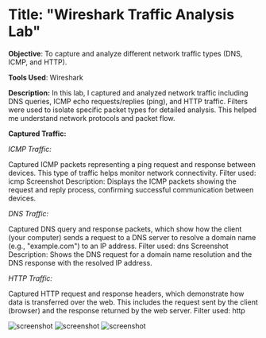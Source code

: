 # Title: "Wireshark Traffic Analysis Lab"

**Objective**: To capture and analyze different network traffic types (DNS, ICMP, and HTTP).

**Tools Used**: Wireshark

**Description:**
In this lab, I captured and analyzed network traffic including DNS queries, ICMP echo requests/replies (ping), and HTTP traffic. Filters were used to isolate specific packet types for detailed analysis. This helped me understand network protocols and packet flow.

**Captured Traffic:**

*ICMP Traffic:*

Captured ICMP packets representing a ping request and response between devices. This type of traffic helps monitor network connectivity.
Filter used: icmp
Screenshot Description: Displays the ICMP packets showing the request and reply process, confirming successful communication between devices.


*DNS Traffic:*

Captured DNS query and response packets, which show how the client (your computer) sends a request to a DNS server to resolve a domain name (e.g., "example.com") to an IP address.
Filter used: dns
Screenshot Description: Shows the DNS request for a domain name resolution and the DNS response with the resolved IP address.


*HTTP Traffic:*

Captured HTTP request and response headers, which demonstrate how data is transferred over the web. This includes the request sent by the client (browser) and the response returned by the web server.
Filter used: http


![screenshot](https://github.com/Nok98/Wireshark/blob/main/Sn%C3%ADmka%20obrazovky%202025-03-19%20194856.png)
![screenshot](https://github.com/Nok98/Wireshark/blob/main/Sn%C3%ADmka%20obrazovky%202025-03-19%20194937.png)
![screenshot](https://github.com/Nok98/Wireshark/blob/main/Sn%C3%ADmka%20obrazovky%202025-03-19%20195033.png)


